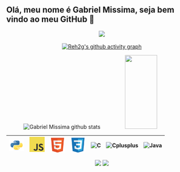## **Olá, meu nome é Gabriel Missima, seja bem vindo ao meu GitHub 👋**

<div align="center">
  <a href="https://github.com/Reh2g">
  <img height="180em" src="https://github-readme-stats.vercel.app/api?username=Reh2g&show_icons=true&theme=ocean_dark&include_all_commits=true&count_private=true"/>
<br>

[![Reh2g's github activity graph](https://github-readme-activity-graph.vercel.app/graph?username=Reh2g&bg_color=0d1117&color=BFF5F5&line=73EFF5&point=54A5AB&hide_border=true)](https://github.com/ashutosh00710/github-readme-activity-graph)

<div align="center">  
  <img width="49%" height="195px" src="https://github-readme-stats.vercel.app/api?username=Reh2g&show_icons=true&count_private=true&hide_border=true&title_color=BFF5F5&icon_color=73EFF5&text_color=c9d1d9&bg_color=0d1117" alt="Gabriel Missima github stats" /> 
  <img width="41%" height="195px" src="https://github-readme-stats.vercel.app/api/top-langs/?username=Reh2g&layout=compact&hide_border=true&title_color=BFF5F5&text_color=73EFF5&bg_color=0d1117" />
</div>

<img align="center" alt="Ma-Python" height="30" width="40" src="https://raw.githubusercontent.com/devicons/devicon/master/icons/python/python-original.svg">|<img alt="JS" title="JavaScript" width="40px" src="https://raw.githubusercontent.com/github/explore/master/topics/javascript/javascript.png">|<img align="center" alt="Ma-HTML" width="40" src="https://raw.githubusercontent.com/devicons/devicon/master/icons/html5/html5-original.svg">|<img align="center" alt="Ma-CSS" width="40" src="https://raw.githubusercontent.com/devicons/devicon/master/icons/css3/css3-original.svg">|<img align="center" alt="C" width="40" src="https://cdn.jsdelivr.net/gh/devicons/devicon/icons/c/c-plain.svg" />|<img align="center" alt="Cplusplus" width="40" src="https://cdn.jsdelivr.net/gh/devicons/devicon/icons/cplusplus/cplusplus-plain.svg" />|<img align="center" alt="Java" width="40" src="https://cdn.jsdelivr.net/gh/devicons/devicon/icons/java/java-original-wordmark.svg" />
|--|--|--|--|--|--|--|

<div>
  <a href="https://www.instagram.com/suquinhu1/" target="_blank"><img src="https://img.shields.io/badge/-Instagram-%23E4405F?style=for-the-badge&logo=instagram&logoColor=white" target="_blank"></a>
  <a href = "mailto:gnmissima@gmail.com"><img src="https://img.shields.io/badge/-Gmail-%23333?style=for-the-badge&logo=gmail&logoColor=white" target="_blank"></a>
</div>

